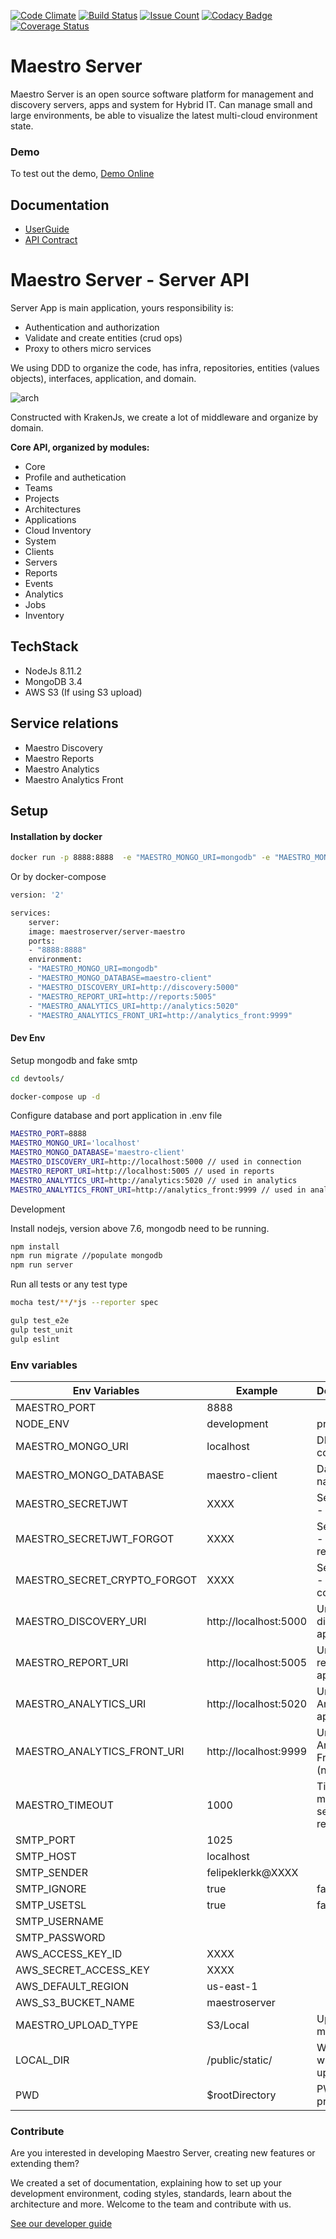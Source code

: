 [![Code Climate](https://codeclimate.com/github/maestro-server/server-app/badges/gpa.svg)](https://codeclimate.com/github/maestro-server/server-app) [![Build Status](https://travis-ci.org/maestro-server/server-app.svg?branch=master)](https://travis-ci.org/maestro-server/server-app) [![Issue Count](https://codeclimate.com/github/maestro-server/server-app/badges/issue_count.svg)](https://codeclimate.com/github/maestro-server/server-app) 
[![Codacy Badge](https://api.codacy.com/project/badge/Grade/12101716a7a64a07a38c8dd0ea645606)](https://www.codacy.com/app/maestro/server-app?utm_source=github.com&amp;utm_medium=referral&amp;utm_content=maestro-server/server-app&amp;utm_campaign=Badge_Grade)
[![Coverage Status](https://coveralls.io/repos/github/maestro-server/server-app/badge.svg?branch=master)](https://coveralls.io/github/maestro-server/server-app?branch=master)

# Maestro Server #

Maestro Server is an open source software platform for management and discovery servers, apps and system for Hybrid IT. Can manage small and large environments, be able to visualize the latest multi-cloud environment state.

### Demo ###
To test out the demo, [Demo Online](http://demo.maestroserver.io "Demo Online")

## Documentation ##
* [UserGuide](http://docs.maestroserver.io/en/latest/userguide/cloud_inventory/inventory.html "User Guide")
* [API Contract](https://maestro-server.github.io/server-app/docs/inventory/index.html "API Contract")

# Maestro Server - Server API #

Server App is main application, yours responsibility is:

 - Authentication and authorization
 - Validate and create entities (crud ops)
 - Proxy to others micro services

We using DDD to organize the code, has infra, repositories, entities (values objects), interfaces, application, and domain.

![arch](http://docs.maestroserver.io/en/latest/_images/fluxo_data.png)

Constructed with KrakenJs, we create a lot of middleware and organize by domain.

**Core API, organized by modules:**

* Core
* Profile and authetication
* Teams
* Projects
* Architectures
* Applications
* Cloud Inventory
* System
* Clients
* Servers
* Reports
* Events
* Analytics
* Jobs
* Inventory

## TechStack ##

* NodeJs 8.11.2
* MongoDB 3.4
* AWS S3 (If using S3 upload)

## Service relations ##
* Maestro Discovery
* Maestro Reports
* Maestro Analytics
* Maestro Analytics Front

## Setup ##

#### Installation by docker ####

```bash
docker run -p 8888:8888  -e "MAESTRO_MONGO_URI=mongodb" -e "MAESTRO_MONGO_DATABASE=maestro-client" -e "MAESTRO_DISCOVERY_URI=http://discovery:5000" -e "MAESTRO_REPORT_URI=http://reports:5005" maestroserver/server-maestro
```
Or by docker-compose

```bash
version: '2'

services:
    server:
    image: maestroserver/server-maestro
    ports:
    - "8888:8888"
    environment:
    - "MAESTRO_MONGO_URI=mongodb"
    - "MAESTRO_MONGO_DATABASE=maestro-client"
    - "MAESTRO_DISCOVERY_URI=http://discovery:5000"
    - "MAESTRO_REPORT_URI=http://reports:5005"
    - "MAESTRO_ANALYTICS_URI=http://analytics:5020"
    - "MAESTRO_ANALYTICS_FRONT_URI=http://analytics_front:9999"
```

#### Dev Env ####

Setup mongodb and fake smtp

```bash
cd devtools/

docker-compose up -d
```

Configure database and port application in .env file

```bash
MAESTRO_PORT=8888
MAESTRO_MONGO_URI='localhost'
MAESTRO_MONGO_DATABASE='maestro-client'
MAESTRO_DISCOVERY_URI=http://localhost:5000 // used in connection
MAESTRO_REPORT_URI=http://localhost:5005 // used in reports
MAESTRO_ANALYTICS_URI=http://analytics:5020 // used in analytics
MAESTRO_ANALYTICS_FRONT_URI=http://analytics_front:9999 // used in analytics front
```

Development

Install nodejs, version above 7.6, mongodb need to be running.

```bash
npm install
npm run migrate //populate mongodb
npm run server
```

Run all tests or any test type

```bash
mocha test/**/*js --reporter spec

gulp test_e2e
gulp test_unit
gulp eslint
```


### Env variables ###

| Env Variables                | Example                  | Description                    |
|------------------------------|--------------------------|--------------------------------|
| MAESTRO_PORT                 | 8888                     |                                |       
| NODE_ENV                     | development|production   |                                |       
| MAESTRO_MONGO_URI            | localhost                |  DB string connection          |
| MAESTRO_MONGO_DATABASE       | maestro-client           |  Database name                 |  
| MAESTRO_SECRETJWT            | XXXX                     |  Secret key - session          |
| MAESTRO_SECRETJWT_FORGOT     | XXXX                     |  Secret key - forgot request   |
| MAESTRO_SECRET_CRYPTO_FORGOT | XXXX                     |  Secret key - forgot content   |
| MAESTRO_DISCOVERY_URI        | http://localhost:5000    |  Url discovery-app (flask)     |
| MAESTRO_REPORT_URI           | http://localhost:5005    |  Url reports-app (flask)       |
| MAESTRO_ANALYTICS_URI        | http://localhost:5020    |  Url Analytics-app (flask)     |
| MAESTRO_ANALYTICS_FRONT_URI  | http://localhost:9999    |  Url Analytics Front-app (node)|
| MAESTRO_TIMEOUT              | 1000                     |  Timeout micro service request |
| SMTP_PORT                    | 1025                     |                                |
| SMTP_HOST                    | localhost                |                                |
| SMTP_SENDER                  | felipeklerkk@XXXX        |                                |
| SMTP_IGNORE                  | true|false               |                                |
| SMTP_USETSL                  | true|false               |                                |
| SMTP_USERNAME                |                          |                                |
| SMTP_PASSWORD                |                          |                                |
| AWS_ACCESS_KEY_ID            | XXXX                     |                                |
| AWS_SECRET_ACCESS_KEY        | XXXX                     |                                |
| AWS_DEFAULT_REGION           | us-east-1                |                                |
| AWS_S3_BUCKET_NAME           | maestroserver            |                                |
| MAESTRO_UPLOAD_TYPE          | S3/Local                 |  Upload mode                   |
| LOCAL_DIR                    | /public/static/          |  Where files will be uploaded  |
| PWD                          | $rootDirectory           |  PWD process                   |

### Contribute ###

Are you interested in developing Maestro Server, creating new features or extending them?

We created a set of documentation, explaining how to set up your development environment, coding styles, standards, learn about the architecture and more. Welcome to the team and contribute with us.

[See our developer guide](http://docs.maestroserver.io/en/latest/contrib.html)
